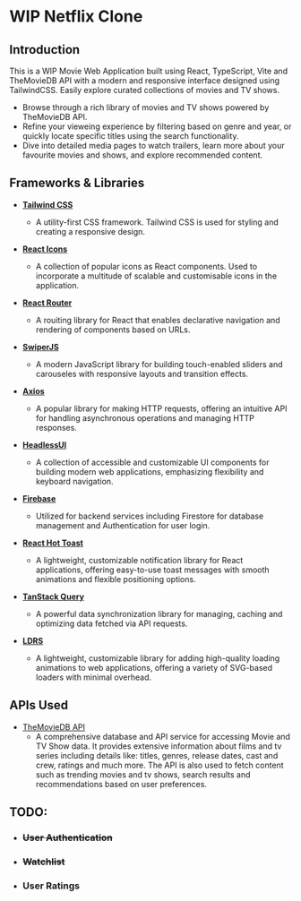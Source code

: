 # WIP Netflix Clone

## Introduction

This is a WIP Movie Web Application built using React, TypeScript, Vite and TheMovieDB API with a modern and responsive interface designed using TailwindCSS. Easily explore curated collections of movies and TV shows.

-   Browse through a rich library of movies and TV shows powered by TheMovieDB API.
-   Refine your vieweing experience by filtering based on genre and year, or quickly locate specific titles using the search functionality.
-   Dive into detailed media pages to watch trailers, learn more about your favourite movies and shows, and explore recommended content.

## Frameworks & Libraries

-   **[Tailwind CSS](https://tailwindcss.com/)**

    -   A utility-first CSS framework. Tailwind CSS is used for styling and creating a responsive design.

-   **[React Icons](https://react-icons.github.io/react-icons/)**

    -   A collection of popular icons as React components. Used to incorporate a multitude of scalable and customisable icons in the application.

-   **[React Router](https://reactrouter.com/en/main)**

    -   A rouiting library for React that enables declarative navigation and rendering of components based on URLs.

-   **[SwiperJS](https://swiperjs.com/)**

    -   A modern JavaScript library for building touch-enabled sliders and carouseles with responsive layouts and transition effects.

-   **[Axios](https://axios-http.com/docs/intro)**

    -   A popular library for making HTTP requests, offering an intuitive API for handling asynchronous operations and managing HTTP responses.

-   **[HeadlessUI](https://headlessui.com/)**

    -   A collection of accessible and customizable UI components for building modern web applications, emphasizing flexibility and keyboard navigation.

-   **[Firebase](https://firebase.google.com/)**

    -   Utilized for backend services including Firestore for database management and Authentication for user login.

-   **[React Hot Toast](https://react-hot-toast.com/)**

    -   A lightweight, customizable notification library for React applications, offering easy-to-use toast messages with smooth animations and flexible positioning options.

-   **[TanStack Query](https://tanstack.com/query/latest)**

    -   A powerful data synchronization library for managing, caching and optimizing data fetched via API requests.

-   **[LDRS](https://uiball.com/ldrs/)**

    -   A lightweight, customizable library for adding high-quality loading animations to web applications, offering a variety of SVG-based loaders with minimal overhead.

## APIs Used

-   [TheMovieDB API](https://developer.themoviedb.org/docs/getting-started)
    -   A comprehensive database and API service for accessing Movie and TV Show data. It provides extensive information about films and tv series including details like: titles, genres, release dates, cast and crew, ratings and much more. The API is also used to fetch content such as trending movies and tv shows, search results and recommendations based on user preferences.

## TODO:

-   ### ~~User Authentication~~
-   ### ~~Watchlist~~
-   ### User Ratings
